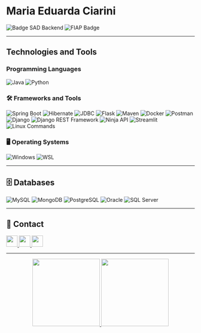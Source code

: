 # Maria Eduarda Ciarini 

<p align="left">
  <img src="https://img.shields.io/badge/Systems%20Analysis%20and%20Development-(Back--End)-8A2BE2?style=plastic&logo=code&logoColor=white" alt="Badge SAD Backend" />
  <img src="https://img.shields.io/badge/Formada%20em%20Análise%20e%20Desenvolvimento%20de%20Sistemas-FIAP%202023–2025-%23DB7093?style=plastic&logo=graduation-cap&logoColor=white" alt="FIAP Badge" />
</p>

---

## Technologies and Tools

### Programming Languages
<p>
  <img src="https://img.shields.io/badge/-Java-ED8B00?style=plastic&logo=openjdk&logoColor=white" alt="Java" />
  <img src="https://img.shields.io/badge/-Python-3776AB?style=plastic&logo=python&logoColor=white" alt="Python" />
</p>

### 🛠️ Frameworks and Tools
<p>
  <img src="https://img.shields.io/badge/-Spring%20Boot-6DB33F?style=plastic&logo=springboot&logoColor=white" alt="Spring Boot" />
  <img src="https://img.shields.io/badge/-Hibernate-59666C?style=plastic&logo=hibernate&logoColor=white" alt="Hibernate" />
  <img src="https://img.shields.io/badge/-JDBC-0C85D0?style=plastic&logo=java&logoColor=white" alt="JDBC" />
  <img src="https://img.shields.io/badge/-Flask-000000?style=plastic&logo=flask&logoColor=white" alt="Flask" />
  <img src="https://img.shields.io/badge/-Maven-C71A36?style=plastic&logo=apachemaven&logoColor=white" alt="Maven" />
  <img src="https://img.shields.io/badge/-Docker-2496ED?style=plastic&logo=docker&logoColor=white" alt="Docker" />
  <img src="https://img.shields.io/badge/-Postman-FF6C37?style=plastic&logo=postman&logoColor=white" alt="Postman" />
  <img src="https://img.shields.io/badge/-Django-092E20?style=plastic&logo=django&logoColor=white" alt="Django" />
  <img src="https://img.shields.io/badge/-Django%20REST%20Framework-FF1709?style=plastic&logo=django&logoColor=white" alt="Django REST Framework" />
  <img src="https://img.shields.io/badge/-Ninja%20API-1B1F23?style=plastic&logo=fastapi&logoColor=white" alt="Ninja API" />
  <img src="https://img.shields.io/badge/-Streamlit-FF4B4B?style=plastic&logo=streamlit&logoColor=white" alt="Streamlit" />
  <img src="https://img.shields.io/badge/-Linux%20Commands-2C8EBB?style=plastic&logo=gnu-bash&logoColor=white" alt="Linux Commands" />
</p>



### 🖥️ Operating Systems
<p>
  <img src="https://img.shields.io/badge/-Windows-0078D6?style=plastic&logo=windows&logoColor=white" alt="Windows" />
  <img src="https://img.shields.io/badge/-WSL-4D4D4D?style=plastic&logo=windows&logoColor=white" alt="WSL" />
</p>

---

## 🗄️ Databases
<p>
  <img src="https://img.shields.io/badge/-MySQL-005C84?style=plastic&logo=mysql&logoColor=white" alt="MySQL" />
  <img src="https://img.shields.io/badge/-MongoDB-47A248?style=plastic&logo=mongodb&logoColor=white" alt="MongoDB" />
  <img src="https://img.shields.io/badge/-PostgreSQL-336791?style=plastic&logo=postgresql&logoColor=white" alt="PostgreSQL" />
  <img src="https://img.shields.io/badge/-Oracle-F80000?style=plastic&logo=oracle&logoColor=white" alt="Oracle" />
  <img src="https://img.shields.io/badge/-SQL%20Server-CC2927?style=plastic&logo=microsoftsqlserver&logoColor=white" alt="SQL Server" />
</p>

---

## 📌 Contact
<p align="left">
  <a href="mailto:mariaeduardaciarini@gmail.com">
    <img src="https://img.shields.io/badge/-Gmail-D14836?logo=gmail&logoColor=white&style=plastic" height="30px" />
  </a>
  <a href="https://www.linkedin.com/in/maria-eduarda-ciarini-b97ab6270/" target="_blank">
    <img src="https://img.shields.io/badge/-LinkedIn-0A66C2?logo=linkedin&logoColor=white&style=plastic" height="30px" />
  </a>
  <a href="https://discord.com/channels/@Maria%20Eduarda%20Ciarini" target="_blank">
    <img src="https://img.shields.io/badge/Discord-%235865F2.svg?style=plastic&logo=discord&logoColor=white" height="30px" />
  </a>
</p>

---

<div align="center">

<div align="center">

  <!-- Estatísticas de Linguagens -->
  <a href="https://github.com/MariaEduardaCiarini">
    <img height="180em" src="https://github-readme-stats.vercel.app/api/top-langs/?username=MariaEduardaCiarini&layout=compact&langs_count=15&theme=dark&bg_color=11191f33&title_color=DB7093&text_color=2E8B57&icon_color=FFFF00&border_color=000000"/>
  </a>

  <!-- Estatísticas Gerais -->
  <a href="https://github.com/MariaEduardaCiarini">
    <img height="180em" src="https://github-readme-stats.vercel.app/api?username=MariaEduardaCiarini&show_icons=true&theme=radical&count_private=true&bg_color=11191f33&title_color=DB7093&text_color=2E8B57&icon_color=FFFF00&border_color=000000"/>
  </a>

</div>


